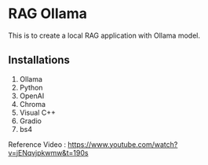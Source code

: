 # RAG Ollama
This is to create a local RAG application with Ollama model.

## Installations

1. Ollama
2. Python
3. OpenAI
4. Chroma
5. Visual C++
6. Gradio
7. bs4

Reference Video :
https://www.youtube.com/watch?v=jENqvjpkwmw&t=190s

